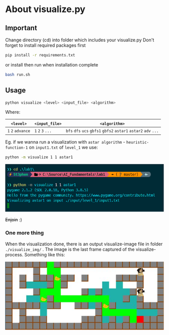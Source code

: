 # About visualize.py

## Important

Change directory (cd) into folder which includes your visualize.py
Don't forget to install required packages first

```sh
pip install -r requirements.txt
```

or install then run when installation complete

```sh
bash run.sh
```

## Usage

```sh
python visualize <level> <input_file> <algorithm>
```

Where:

| `<level>`         | `<input_file>`    | `<algorithm>`                                                   |
| ----------------- | ----------------- | --------------------------------------------------------------- |
| `1` `2` `advance` | `1` `2` `3` `...` | `bfs` `dfs` `ucs` `gbfs1` `gbfs2` `astar1` `astar2` `adv` `...` |

Eg. if we wanna run a visualization with `astar algorithm` - `heuristic-function-1` on `input1.txt` of `level_1` we use:

```sh
python -m visualize 1 1 astar1
```

![picture 1](images/Screenshot%202022-11-02%20213554.png)

~~Enjoin~~ :)

### One more thing

When the visualization done, there is an output visualize-image file in folder `./visualize_img/` . The image is the last frame captured of the visualize-process. Something like this:

![picture 2](images/5b75e99bf9aa5e5fb18666e4c06b634b0ee8c4e806ce7c4d9b2af0da10ab2c55.png)
